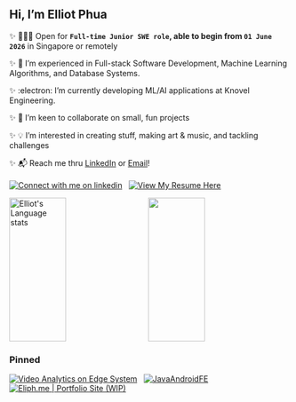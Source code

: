 
 ## Hi, I’m Elliot Phua  
 
 ✨ 👨🏻‍💻 Open for **`Full-time Junior SWE role`, able to begin from `01 June 2026`** in Singapore or remotely  
 
 ✨ 🎨 I’m experienced in Full-stack Software Development, Machine Learning Algorithms, and Database Systems. 
     
 ✨ :electron: I’m currently developing ML/AI applications at Knovel Engineering.
   
 ✨ 💾 I’m keen to collaborate on small, fun projects
 
 ✨ 💡 I’m interested in creating stuff, making art & music, and tackling challenges  
   
 ✨ 📬 Reach me thru [LinkedIn](https://www.linkedin.com/in/elliotphua/) or [Email](mailto:elliotphua@gmail.com)!\
 \
 <a rel="noopener" target="_blank" href="https://www.linkedin.com/in/elliotphua"><img src="https://img.shields.io/badge/LinkedIn-3572A5?style=for-the-badge&logo=linkedin&logoColor=white#gh-light-mode-only" alt="Connect with me on linkedin" ></a>
 &nbsp;
 <a rel="noopener" target="_blank" href="https://drive.google.com/file/d/1Q62wekGHp8w5QheT3UgKjnNxHyG9yZII/view?usp=sharing"><img src="https://img.shields.io/badge/resume%20(June%202025)-ce47eb?style=for-the-badge&logo=googledocs&logoColor=white#gh-light-mode-only" alt="View My Resume Here" ></a>
 <br/>
 <div style="display:flex;flex:row;height:259;">
 <img style="height:inherit;" width="45%" src="https://github-readme-stats-git-masterrstaa-rickstaa.vercel.app/api/top-langs/?username=ElliotMonde&layout=compact&langs_count=8&role=owner,collaborator&theme=synthwave&hide=c%2B%2B,ejs,scss,css,jupyter%20notebook" alt="Elliot's Language stats"/>
  &nbsp;&nbsp;&nbsp;&nbsp;&nbsp;&nbsp;
  <img style="height:inherit;" width="45%" align="left" src="https://github-readme-stats.vercel.app/api?username=ElliotMonde&count_private=true&show_icons=true&hide_rank=true&theme=synthwave&include_all_commits=true" />

 </div>
   

<h3>Pinned</h3>

<a target="_blank" href="https://github.com/ElliotMonde/VA_on_edge">![Video Analytics on Edge System](https://github-readme-stats.vercel.app/api/pin/?username=ElliotMonde&repo=VA_on_edge&theme=tokyonight)</a>
&nbsp;
<a rel="noopener" target="_blank" href="https://github.com/ElliotMonde/JavaAndroidFE">![JavaAndroidFE](https://github-readme-stats.vercel.app/api/pin/?username=ElliotMonde&repo=JavaAndroidFE&theme=tokyonight)</a>
&nbsp;
<a target="_blank" href="https://eliph.me">![Eliph.me | Portfolio Site (WIP)](https://github-readme-stats.vercel.app/api/pin/?username=ElliotMonde&repo=eliph.me&theme=tokyonight)</a>

<!---
ElliotMonde/ElliotMonde is a ✨ special ✨ repository because its `README.md` (this file) appears on your GitHub profile.
You can click the Preview link to take a look at your changes.
--->
